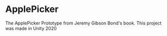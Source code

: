 # ApplePicker
The ApplePicker Prototype from Jeremy Gibson Bond's book.
This project was made in Unity 2020